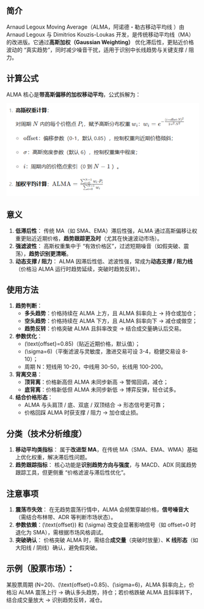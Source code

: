 ## 简介

Arnaud Legoux Moving Average（ALMA，阿诺德・勒古移动平均线 ）由 Arnaud Legoux 与 Dimitrios Kouzis-Loukas 开发，是传统移动平均线（MA）的改进版。它通过**高斯加权（Gaussian Weighting）** 优化滞后性，更贴近价格波动的 “真实趋势”，同时减少噪音干扰，适用于识别中长线趋势与关键支撑 / 阻力。

## 计算公式

ALMA 核心是**带高斯偏移的加权移动平均**，公式拆解为：

![image-20250725164450870](.\photo\image-20250725164450870.png)

## 意义

1. **低滞后性**：
   传统 MA（如 SMA、EMA）滞后性强，ALMA 通过高斯偏移让权重更贴近近期价格，**趋势跟踪更及时**（尤其在快速波动市场）。
2. **强滤波性**：
   高斯权重集中于 “有效价格区”，过滤短期噪音（如假突破、震荡），**趋势识别更清晰**。
3. **动态支撑 / 阻力**：
   ALMA 因滞后性低、滤波性强，常成为**动态支撑 / 阻力线**（价格沿 ALMA 运行时趋势延续，突破时趋势反转）。

## 使用方法

1. **趋势判断**：
   - **多头趋势**：价格持续在 ALMA 上方，且 ALMA 斜率向上 → 持仓或加仓；
   - **空头趋势**：价格持续在 ALMA 下方，且 ALMA 斜率向下 → 减仓或做空；
   - **趋势反转**：价格突破 ALMA 且斜率改变 → 结合成交量确认后交易。
2. **参数优化**：
   - \(\text{offset}=0.85\)（贴近近期价格，默认值）；
   - \(\sigma=6\)（平衡滤波与灵敏度，激进交易可设 3-4，稳健交易设 8-10）；
   - 周期 N：短线用 10-20，中线用 30-50，长线用 100-200。
3. **背离交易**：
   - **顶背离**：价格新高但 ALMA 未同步新高 → 警惕回调，减仓；
   - **底背离**：价格新低但 ALMA 未同步新低 → 博弈反弹，轻仓试多。
4. **结合价格形态**：
   - ALMA 与头肩顶 / 底、双底 / 双顶结合 → 形态信号更可靠；
   - 价格回踩 ALMA 时获支撑 / 阻力 → 加仓或止损。

## 分类（技术分析维度）

1. **移动平均类指标**：
   属于**改进型 MA**，在传统 MA（SMA、EMA、WMA）基础上优化权重，解决滞后性问题。
2. **趋势跟踪指标**：
   核心功能是**识别趋势方向与强度**，与 MACD、ADX 同属趋势跟踪工具，但更侧重 “价格滤波与滞后性优化”。

## 注意事项

1. **震荡市失效**： 在无趋势震荡行情中，ALMA 会频繁穿越价格，**信号噪音大**（需结合布林带、ADR 等判断市场状态）。
2. **参数依赖**：\(\text{offset}\) 和 \(\sigma\) 改变会显著影响信号（如 offset=0 时退化为 SMA），需根据市场风格调试。
3. **突破确认**： 价格突破 ALMA 时，需结合**成交量**（突破时放量）、**K 线形态**（如大阳线 / 阴线）确认，避免假突破。

## 示例（股票市场）：

某股票周期 \(N=20\)、\(\text{offset}=0.85\)、\(\sigma=6\)，ALMA 斜率向上，价格沿 ALMA 震荡上行 → 确认多头趋势，持仓；若价格跌破 ALMA 且斜率转下，结合成交量放大 → 识别趋势反转，减仓。